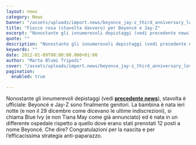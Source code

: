 ```yaml
---
layout: news
category: News
banner: "/assets/uploads/import.news/beyonce_jay-z_third_anniversary_love.jpg"
title: "Fiocco rosa (stavolta davvero) per Beyoncé e Jay-Z"
excerpt: "Nonostante gli innumerevoli depistaggi (vedi precedente news), stavolta è ufficiale: Beyoncé e Jay-Z sono finalmente genitori. La bambina è nata ieri notte (e non il 29 dicembre come dicevano le ultime indiscrezioni), si chiama Blue Ivy (e non Tiana May come già annunciato) ed è nata in un differente ospedale rispetto a quello dove erano [&hellip"
quote: ""
description: "Nonostante gli innumerevoli depistaggi (vedi precedente news), stavolta è ufficiale: Beyoncé e Jay-Z sono finalmente genitori. La bambina è nata ieri notte (e non il 29 dicembre come dicevano le ultime indiscrezioni), si chiama Blue Ivy (e non Tiana May come già annunciato) ed è nata in un differente ospedale rispetto a quello dove erano [&hellip"
keywords: ""
date: 2012-01-09T00:00:00.000+01:00
author: "Marta Blumi Tripodi"
cover: "/assets/uploads/import.news/beyonce_jay-z_third_anniversary_love.jpg"
pagination:
  enabled: true

---
```


Nonostante gli innumerevoli depistaggi (vedi **[precedente news](https://hotmc.com/beyonce-e-jay-z-la-bambina-e-gia-nata/ "http://hotmc.com/beyonce-e-jay-z-la-bambina-e-gia-nata/")**), stavolta è ufficiale: Beyoncé e Jay-Z sono finalmente genitori. La bambina è nata ieri notte (e non il 29 dicembre come dicevano le ultime indiscrezioni), si chiama Blue Ivy (e non Tiana May come già annunciato) ed è nata in un differente ospedale rispetto a quello dove erano stati prenotati 12 posti a nome Beyoncé. Che dire? Congratulazioni per la nascita e per l’efficacissima strategia anti-paparazzo.